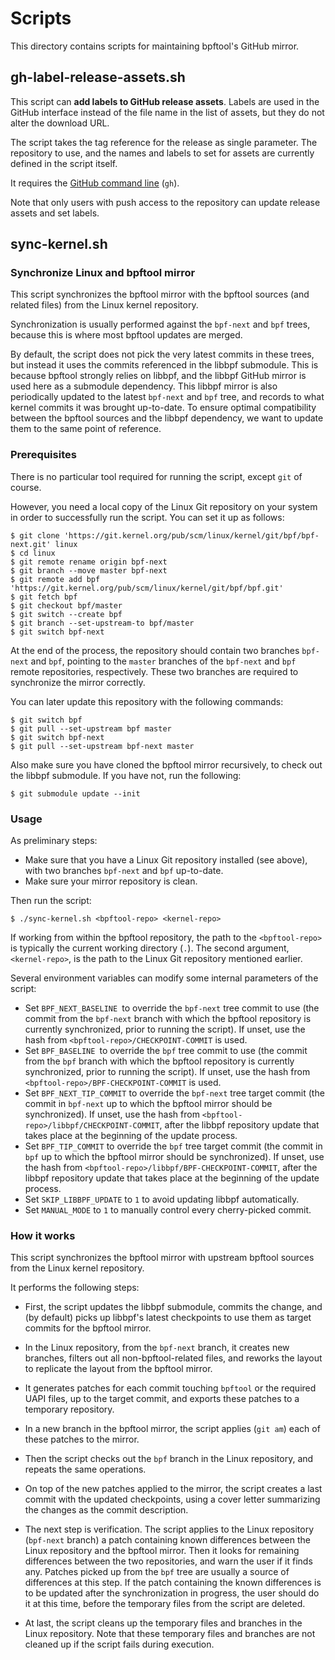 # Scripts

This directory contains scripts for maintaining bpftool's GitHub mirror.

## gh-label-release-assets.sh

This script can **add labels to GitHub release assets**. Labels are used in the
GitHub interface instead of the file name in the list of assets, but they do
not alter the download URL.

The script takes the tag reference for the release as single parameter. The
repository to use, and the names and labels to set for assets are currently
defined in the script itself.

It requires the [GitHub command line][gh] (`gh`).

Note that only users with push access to the repository can update release
assets and set labels.

[gh]: https://cli.github.com/

## sync-kernel.sh

### Synchronize Linux and bpftool mirror

This script synchronizes the bpftool mirror with the bpftool sources (and
related files) from the Linux kernel repository.

Synchronization is usually performed against the `bpf-next` and `bpf` trees,
because this is where most bpftool updates are merged.

By default, the script does not pick the very latest commits in these trees,
but instead it uses the commits referenced in the libbpf submodule. This is
because bpftool strongly relies on libbpf, and the libbpf GitHub mirror is used
here as a submodule dependency. This libbpf mirror is also periodically updated
to the latest `bpf-next` and `bpf` tree, and records to what kernel commits it
was brought up-to-date. To ensure optimal compatibility between the bpftool
sources and the libbpf dependency, we want to update them to the same point of
reference.

### Prerequisites

There is no particular tool required for running the script, except `git` of
course.

However, you need a local copy of the Linux Git repository on your system
in order to successfully run the script. You can set it up as follows:

```console
$ git clone 'https://git.kernel.org/pub/scm/linux/kernel/git/bpf/bpf-next.git' linux
$ cd linux
$ git remote rename origin bpf-next
$ git branch --move master bpf-next
$ git remote add bpf 'https://git.kernel.org/pub/scm/linux/kernel/git/bpf/bpf.git'
$ git fetch bpf
$ git checkout bpf/master
$ git switch --create bpf
$ git branch --set-upstream-to bpf/master
$ git switch bpf-next
```

At the end of the process, the repository should contain two branches
`bpf-next` and `bpf`, pointing to the `master` branches of the `bpf-next` and
`bpf` remote repositories, respectively. These two branches are required to
synchronize the mirror correctly.

You can later update this repository with the following commands:

```console
$ git switch bpf
$ git pull --set-upstream bpf master
$ git switch bpf-next
$ git pull --set-upstream bpf-next master
```

Also make sure you have cloned the bpftool mirror recursively, to check out the
libbpf submodule. If you have not, run the following:

```console
$ git submodule update --init
```

### Usage

As preliminary steps:

- Make sure that you have a Linux Git repository installed (see above), with
  two branches `bpf-next` and `bpf` up-to-date.
- Make sure your mirror repository is clean.

Then run the script:

```console
$ ./sync-kernel.sh <bpftool-repo> <kernel-repo>
```

If working from within the bpftool repository, the path to the `<bpftool-repo>`
is typically the current working directory (`.`). The second argument,
`<kernel-repo>`, is the path to the Linux Git repository mentioned earlier.

Several environment variables can modify some internal parameters of the
script:

- Set `BPF_NEXT_BASELINE `to override the `bpf-next` tree commit to use (the
  commit from the `bpf-next` branch with which the bpftool repository is
  currently synchronized, prior to running the script). If unset, use the hash
  from `<bpftool-repo>/CHECKPOINT-COMMIT` is used.
- Set `BPF_BASELINE `to override the `bpf` tree commit to use (the commit from
  the `bpf` branch with which the bpftool repository is currently synchronized,
  prior to running the script). If unset, use the hash from
  `<bpftool-repo>/BPF-CHECKPOINT-COMMIT` is used.
- Set `BPF_NEXT_TIP_COMMIT` to override the `bpf-next` tree target commit (the
  commit in `bpf-next` up to which the bpftool mirror should be synchronized).
  If unset, use the hash from `<bpftool-repo>/libbpf/CHECKPOINT-COMMIT`, after
  the libbpf repository update that takes place at the beginning of the update
  process.
- Set `BPF_TIP_COMMIT` to override the `bpf` tree target commit (the commit in
  `bpf` up to which the bpftool mirror should be synchronized). If unset, use
  the hash from `<bpftool-repo>/libbpf/BPF-CHECKPOINT-COMMIT`, after the libbpf
  repository update that takes place at the beginning of the update process.
- Set `SKIP_LIBBPF_UPDATE` to `1` to avoid updating libbpf automatically.
- Set `MANUAL_MODE` to `1` to manually control every cherry-picked commit.

### How it works

This script synchronizes the bpftool mirror with upstream bpftool sources from
the Linux kernel repository.

It performs the following steps:

- First, the script updates the libbpf submodule, commits the change, and (by
  default) picks up libbpf's latest checkpoints to use them as target commits
  for the bpftool mirror.

- In the Linux repository, from the `bpf-next` branch, it creates new branches,
  filters out all non-bpftool-related files, and reworks the layout to
  replicate the layout from the bpftool mirror.

- It generates patches for each commit touching `bpftool` or the required UAPI
  files, up to the target commit, and exports these patches to a temporary
  repository.

- In a new branch in the bpftool mirror, the script applies (`git am`) each of
  these patches to the mirror.

- Then the script checks out the `bpf` branch in the Linux repository, and
  repeats the same operations.

- On top of the new patches applied to the mirror, the script creates a last
  commit with the updated checkpoints, using a cover letter summarizing the
  changes as the commit description.

- The next step is verification. The script applies to the Linux repository
  (`bpf-next` branch) a patch containing known differences between the Linux
  repository and the bpftool mirror. Then it looks for remaining differences
  between the two repositories, and warn the user if it finds any. Patches
  picked up from the `bpf` tree are usually a source of differences at this
  step. If the patch containing the known differences is to be updated after
  the synchronization in progress, the user should do it at this time, before
  the temporary files from the script are deleted.

- At last, the script cleans up the temporary files and branches in the Linux
  repository. Note that these temporary files and branches are not cleaned up
  if the script fails during execution.
